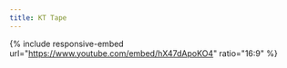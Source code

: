 ```yaml
---
title: KT Tape
---
```


{% include responsive-embed url="https://www.youtube.com/embed/hX47dApoKO4" ratio="16:9" %}
